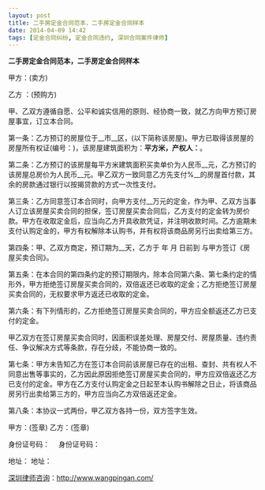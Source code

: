 ```yaml
---
layout: post
title: 二手房定金合同范本，二手房定金合同样本
date: 2014-04-09 14:42
tags: [定金合同纠纷, 定金合同违约, 深圳合同案件律师]
---
```

<strong>二手房定金合同范本，二手房定金合同样本</strong>

甲方：(卖方)

乙方 ：(预购方)

甲、乙双方遵循自愿、公平和诚实信用的原则、经协商一致，就乙方向甲方预订房屋事宜，订立本合同。

第一条：乙方预订的房屋位于__市__区，(以下简称该房屋)。甲方已取得该房屋的房屋所有权证(编号：)，该房屋建筑面积为：__平方米，产权人：__。

第二条：乙方预订的该房屋每平方米建筑面积买卖单价为人民币__元，乙方预订的该房屋总房价为人民币__元。甲乙双方一致同意乙方先支付%__的房屋首付款，其余的房款通过银行以按揭贷款的方式一次性支付。

第三条：乙方同意签订本合同时，向甲方支付__万元的定金，作为甲、乙双方当事人订立该房屋买卖合同的担保，签订房屋买卖合同后，乙方支付的定金转为房价款。甲方在收取定金后，应当向乙方开具收款凭证，并注明收款时间。乙方逾期未支付认购定金的，甲方有权解除本认购书，并有权将该商品房另行出卖给第三方。

第四条：甲、乙双方商定，预订期为__天，乙方于 年 月 日前到 与甲方签订《房屋买卖合同》。

第五条：在本合同的第四条约定的预订期限内，除本合同第六条、第七条约定的情形外，甲方拒绝签订房屋买卖合同的，双倍返还已收取的定金；乙方拒绝签订房屋买卖合同的，无权要求甲方返还已收取的定金。

第六条：有下列情形的，乙方拒绝签订房屋买卖合同的，甲方应全额返还乙方已支付的定金。

甲乙双方在签订房屋买卖合同时，因面积误差处理、房屋交付、房屋质量、违约责任、争议解决方式等条款，存在分歧，不能协商一致的。

第七条：甲方未告知乙方在签订本合同前该房屋已存在的出租、查封、共有权人不同意出售等事实的，乙方因此原因拒绝签订房屋买卖合同的，甲方应双倍返还乙方已支付的定金。甲方在乙方支付认购定金之日起至本认购书解除之日止，将该商品房另行出卖给第三方的，甲方应当向乙方双倍返还定金。

第八条：本协议一式两份，甲乙双方各持一份，双方签字生效。

甲方：(签章) 乙方：(签章)

身份证号码：　 身份证号码：

地址： 地址：

<a href="http://www.wangpingan.com/">深圳律师咨询</a>：<a href="http://www.wangpingan.com/">http://www.wangpingan.com/</a>

